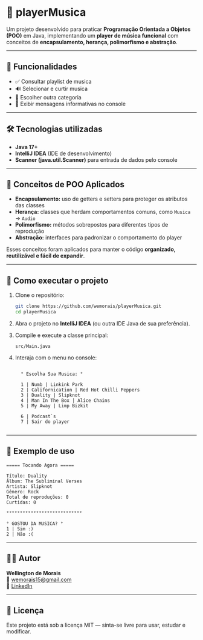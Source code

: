 # 🎵 playerMusica

Um projeto desenvolvido para praticar **Programação Orientada a Objetos (POO)** em Java, implementando um **player de música funcional** 
com conceitos de **encapsulamento, herança, polimorfismo e abstração**.

---

## 🚀 Funcionalidades

- ✅ Consultar playlist de musica  
- 🔊 Selecionar e curtir musica  
- 📜 Escolher outra categoria 
- 💬 Exibir mensagens informativas no console  

---

## 🛠️ Tecnologias utilizadas

- **Java 17+**
- **IntelliJ IDEA** (IDE de desenvolvimento)
- **Scanner (java.util.Scanner)** para entrada de dados pelo console

---

## 🧠 Conceitos de POO Aplicados

- **Encapsulamento:** uso de getters e setters para proteger os atributos das classes  
- **Herança:** classes que herdam comportamentos comuns, como `Musica` → `Audio`  
- **Polimorfismo:** métodos sobrepostos para diferentes tipos de reprodução  
- **Abstração:** interfaces para padronizar o comportamento do player  

Esses conceitos foram aplicados para manter o código **organizado, reutilizável e fácil de expandir**.

---

## 🧩 Como executar o projeto

1. Clone o repositório:
   ```bash
   git clone https://github.com/wemorais/playerMusica.git
   cd playerMusica
   ```
2. Abra o projeto no **IntelliJ IDEA** (ou outra IDE Java de sua preferência).

3. Compile e execute a classe principal:
   ```
   src/Main.java
   ```

4. Interaja com o menu no console:
   ```
   
     ° Escolha Sua Musica: °
 
     1 | Numb | Linkink Park
     2 | Californication | Red Hot Chilli Peppers
     3 | Duality | Slipknot
     4 | Man In The Box | Alice Chains
     5 | My Away | Limp Bizkit
     
     6 | Podcast`s
     7 | Sair do player 
  
   ```

---

## 🧠 Exemplo de uso

```
===== Tocando Agora =====

Título: Duality
Álbum: The Subliminal Verses
Artista: Slipknot
Gênero: Rock
Total de reproduções: 0
Curtidas: 0

°°°°°°°°°°°°°°°°°°°°°°°°°°°°

° GOSTOU DA MUSICA? °
1 | Sim :)
2 | Não :(

```

---

## 👨‍💻 Autor

**Wellington de Morais**  
📧 [wemorais15@gmail.com](mailto:wemorais15@gmail.com)  
💼 [LinkedIn](https://www.linkedin.com/in/wellington-de-morais-65aba6158/)

---

## 📝 Licença

Este projeto está sob a licença MIT — sinta-se livre para usar, estudar e modificar.
